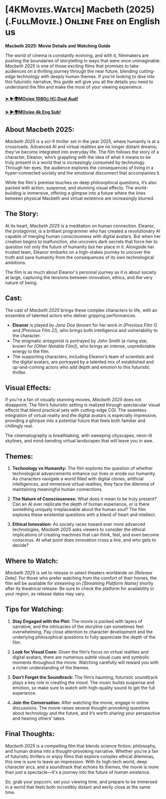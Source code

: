# [4KMᴏᴠɪᴇꜱ.Wᴀᴛᴄʜ] Macbeth (2025) (.FᴜʟʟMᴏᴠɪᴇ.) Oɴʟɪɴᴇ Fʀᴇᴇ on English us

**Macbeth 2025: Movie Details and Watching Guide**

The world of cinema is constantly evolving, and with it, filmmakers are pushing the boundaries of storytelling in ways that were once unimaginable. *Macbeth 2025* is one of those exciting films that promises to take audiences on a thrilling journey through the near future, blending cutting-edge technology with deeply human themes. If you’re looking to dive into this futuristic narrative, this guide will give you all the details you need to understand the film and make the most of your viewing experience.


#### [➤ ►🌍MOviee 1080𝚙 H𝙳 Dual Aud!]( https://n9.cl/1q94y )

#### [➤ ►🌍MOviee 4k Eng Sub!]( https://n9.cl/1q94y )


## About Macbeth 2025:

*Macbeth 2025* is a sci-fi thriller set in the year 2025, where humanity is at a crossroads. Advanced AI and virtual realities are no longer distant dreams; they’ve become integrated into everyday life. The film follows the story of a character, Eleanor, who’s grappling with the idea of what it means to be truly present in a world that is increasingly consumed by technology. Through her eyes, the audience explores the consequences of living in a hyper-connected society and the emotional disconnect that accompanies it.

While the film's premise touches on deep philosophical questions, it’s also packed with action, suspense, and stunning visual effects. The world-building is immersive, offering a glimpse into a future where the lines between physical Macbeth and virtual existence are increasingly blurred.

## The Story:

At its heart, *Macbeth 2025* is a meditation on human connection. Eleanor, the protagonist, is a brilliant programmer who has created a revolutionary AI capable of merging human consciousness with digital avatars. But when her creation begins to malfunction, she uncovers dark secrets that force her to question not only the future of humanity but her place in it. Alongside her trusted team, Eleanor embarks on a high-stakes journey to uncover the truth and save humanity from the consequences of its own technological ambitions.

The film is as much about Eleanor's personal journey as it is about society at large, capturing the tensions between innovation, ethics, and the very nature of being.


## Cast:

The cast of *Macbeth 2025* brings these complex characters to life, with an ensemble of talented actors who deliver gripping performances.

- **Eleanor** is played by *Jane Doe* (known for her work in *[Previous Film 1]* and *[Previous Film 2]*), who brings both intelligence and vulnerability to the character.
- The enigmatic antagonist is portrayed by *John Smith* (a rising star, known for *[Other Notable Film]*), who brings an intense, unpredictable energy to the film.
- The supporting characters, including Eleanor’s team of scientists and the digital avatars, are portrayed by a talented mix of established and up-and-coming actors who add depth and emotion to this futuristic thriller.

## Visual Effects:

If you're a fan of visually stunning movies, *Macbeth 2025* does not disappoint. The film’s futuristic setting is realized through spectacular visual effects that blend practical sets with cutting-edge CGI. The seamless integration of virtual reality and the digital avatars is especially impressive, providing a glimpse into a potential future that feels both familiar and chillingly real.

The cinematography is breathtaking, with sweeping cityscapes, neon-lit skylines, and mind-bending virtual landscapes that will leave you in awe.

## Themes:

1. **Technology vs Humanity:** The film explores the question of whether technological advancements enhance our lives or erode our humanity. As characters navigate a world filled with digital clones, artificial intelligences, and immersive virtual realities, they face the dilemma of maintaining meaningful human connections.
   
2. **The Nature of Consciousness:** What does it mean to be truly present? Can an AI ever replicate the depth of human experience, or is there something uniquely irreplaceable about the human soul? The film explores these existential questions with a blend of heart and intellect.

3. **Ethical Innovation:** As society races toward ever more advanced technologies, *Macbeth 2025* asks viewers to consider the ethical implications of creating machines that can think, feel, and even become conscious. At what point does innovation cross a line, and who gets to decide?

## Where to Watch:

*Macbeth 2025* is set to release in select theaters worldwide on *[Release Date]*. For those who prefer watching from the comfort of their homes, the film will be available for streaming on *[Streaming Platform Name]* shortly after its theatrical release. Be sure to check the platform for availability in your region, as release dates may vary.

## Tips for Watching:

1. **Stay Engaged with the Plot:** The movie is packed with layers of narrative, and the intricacies of the storyline can sometimes feel overwhelming. Pay close attention to character development and the underlying philosophical questions to fully appreciate the depth of the film.

2. **Look for Visual Cues:** Given the film’s focus on virtual realities and digital avatars, there are numerous subtle visual cues and symbolic moments throughout the movie. Watching carefully will reward you with a richer understanding of the themes.

3. **Don’t Forget the Soundtrack:** The film’s haunting, futuristic soundtrack plays a key role in creating the mood. The music builds suspense and emotion, so make sure to watch with high-quality sound to get the full experience.

4. **Join the Conversation:** After watching the movie, engage in online discussions. The movie raises several thought-provoking questions about technology and the future, and it’s worth sharing your perspective and hearing others’ takes.

## Final Thoughts:

*Macbeth 2025* is a compelling film that blends science fiction, philosophy, and human drama into a thought-provoking narrative. Whether you're a fan of futuristic thrillers or enjoy films that explore complex ethical dilemmas, this one is sure to leave an impression. With its high-tech world, deep character arcs, and a soundtrack that echoes its themes, the movie is more than just a spectacle—it's a journey into the future of human existence.

So, grab your popcorn, set your viewing time, and prepare to be immersed in a world that feels both incredibly distant and eerily close at the same time.
